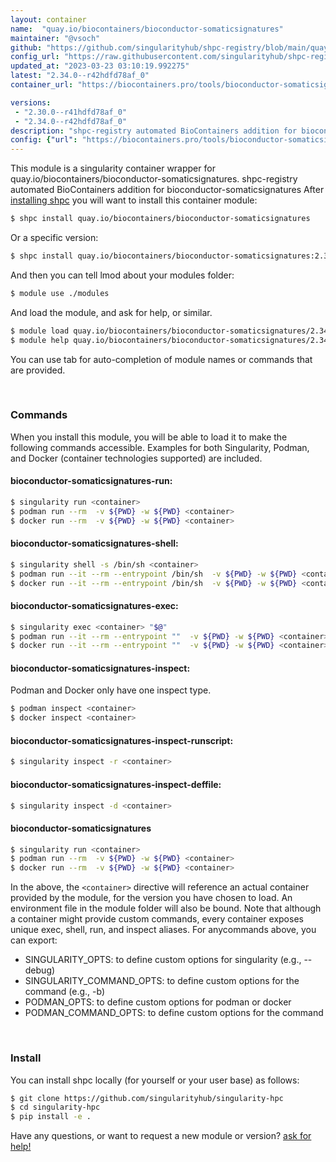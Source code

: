 ```yaml
---
layout: container
name:  "quay.io/biocontainers/bioconductor-somaticsignatures"
maintainer: "@vsoch"
github: "https://github.com/singularityhub/shpc-registry/blob/main/quay.io/biocontainers/bioconductor-somaticsignatures/container.yaml"
config_url: "https://raw.githubusercontent.com/singularityhub/shpc-registry/main/quay.io/biocontainers/bioconductor-somaticsignatures/container.yaml"
updated_at: "2023-03-23 03:10:19.992275"
latest: "2.34.0--r42hdfd78af_0"
container_url: "https://biocontainers.pro/tools/bioconductor-somaticsignatures"

versions:
 - "2.30.0--r41hdfd78af_0"
 - "2.34.0--r42hdfd78af_0"
description: "shpc-registry automated BioContainers addition for bioconductor-somaticsignatures"
config: {"url": "https://biocontainers.pro/tools/bioconductor-somaticsignatures", "maintainer": "@vsoch", "description": "shpc-registry automated BioContainers addition for bioconductor-somaticsignatures", "latest": {"2.34.0--r42hdfd78af_0": "sha256:dbb60d917a79aa4de91509a7108e74c8992eb5c5420c7cb2bfb2496324b20444"}, "tags": {"2.30.0--r41hdfd78af_0": "sha256:508e24cb5ea45495663141d097e07ef47853b2675eee63ebb733fce956249bb8", "2.34.0--r42hdfd78af_0": "sha256:dbb60d917a79aa4de91509a7108e74c8992eb5c5420c7cb2bfb2496324b20444"}, "docker": "quay.io/biocontainers/bioconductor-somaticsignatures"}
---
```


This module is a singularity container wrapper for quay.io/biocontainers/bioconductor-somaticsignatures.
shpc-registry automated BioContainers addition for bioconductor-somaticsignatures
After [installing shpc](#install) you will want to install this container module:


```bash
$ shpc install quay.io/biocontainers/bioconductor-somaticsignatures
```

Or a specific version:

```bash
$ shpc install quay.io/biocontainers/bioconductor-somaticsignatures:2.34.0--r42hdfd78af_0
```

And then you can tell lmod about your modules folder:

```bash
$ module use ./modules
```

And load the module, and ask for help, or similar.

```bash
$ module load quay.io/biocontainers/bioconductor-somaticsignatures/2.34.0--r42hdfd78af_0
$ module help quay.io/biocontainers/bioconductor-somaticsignatures/2.34.0--r42hdfd78af_0
```

You can use tab for auto-completion of module names or commands that are provided.

<br>

### Commands

When you install this module, you will be able to load it to make the following commands accessible.
Examples for both Singularity, Podman, and Docker (container technologies supported) are included.

#### bioconductor-somaticsignatures-run:

```bash
$ singularity run <container>
$ podman run --rm  -v ${PWD} -w ${PWD} <container>
$ docker run --rm  -v ${PWD} -w ${PWD} <container>
```

#### bioconductor-somaticsignatures-shell:

```bash
$ singularity shell -s /bin/sh <container>
$ podman run --it --rm --entrypoint /bin/sh  -v ${PWD} -w ${PWD} <container>
$ docker run --it --rm --entrypoint /bin/sh  -v ${PWD} -w ${PWD} <container>
```

#### bioconductor-somaticsignatures-exec:

```bash
$ singularity exec <container> "$@"
$ podman run --it --rm --entrypoint ""  -v ${PWD} -w ${PWD} <container> "$@"
$ docker run --it --rm --entrypoint ""  -v ${PWD} -w ${PWD} <container> "$@"
```

#### bioconductor-somaticsignatures-inspect:

Podman and Docker only have one inspect type.

```bash
$ podman inspect <container>
$ docker inspect <container>
```

#### bioconductor-somaticsignatures-inspect-runscript:

```bash
$ singularity inspect -r <container>
```

#### bioconductor-somaticsignatures-inspect-deffile:

```bash
$ singularity inspect -d <container>
```



#### bioconductor-somaticsignatures

```bash
$ singularity run <container>
$ podman run --rm  -v ${PWD} -w ${PWD} <container>
$ docker run --rm  -v ${PWD} -w ${PWD} <container>
```


In the above, the `<container>` directive will reference an actual container provided
by the module, for the version you have chosen to load. An environment file in the
module folder will also be bound. Note that although a container
might provide custom commands, every container exposes unique exec, shell, run, and
inspect aliases. For anycommands above, you can export:

 - SINGULARITY_OPTS: to define custom options for singularity (e.g., --debug)
 - SINGULARITY_COMMAND_OPTS: to define custom options for the command (e.g., -b)
 - PODMAN_OPTS: to define custom options for podman or docker
 - PODMAN_COMMAND_OPTS: to define custom options for the command

<br>

### Install

You can install shpc locally (for yourself or your user base) as follows:

```bash
$ git clone https://github.com/singularityhub/singularity-hpc
$ cd singularity-hpc
$ pip install -e .
```

Have any questions, or want to request a new module or version? [ask for help!](https://github.com/singularityhub/singularity-hpc/issues)